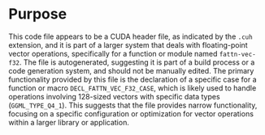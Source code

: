 # Purpose
This code file appears to be a CUDA header file, as indicated by the `.cuh` extension, and it is part of a larger system that deals with floating-point vector operations, specifically for a function or module named `fattn-vec-f32`. The file is autogenerated, suggesting it is part of a build process or a code generation system, and should not be manually edited. The primary functionality provided by this file is the declaration of a specific case for a function or macro `DECL_FATTN_VEC_F32_CASE`, which is likely used to handle operations involving 128-sized vectors with specific data types (`GGML_TYPE_Q4_1`). This suggests that the file provides narrow functionality, focusing on a specific configuration or optimization for vector operations within a larger library or application.
